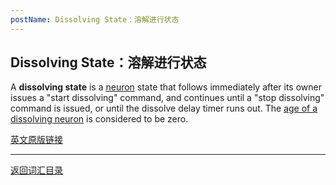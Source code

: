 ```yaml
---
postName: Dissolving State：溶解进行状态
---
```

## Dissolving State：溶解进行状态

A **dissolving state** is a [neuron](../N/neuron) state that follows immediately after its owner issues a "start dissolving" command, and continues until a "stop dissolving" command is issued, or until the dissolve delay timer runs out. The [age of a dissolving neuron](../N/neuronage) is considered to be zero.


[英文原版链接](https://wiki.internetcomputer.org/wiki/Glossary)

---
[返回词汇目录](../glossary)
